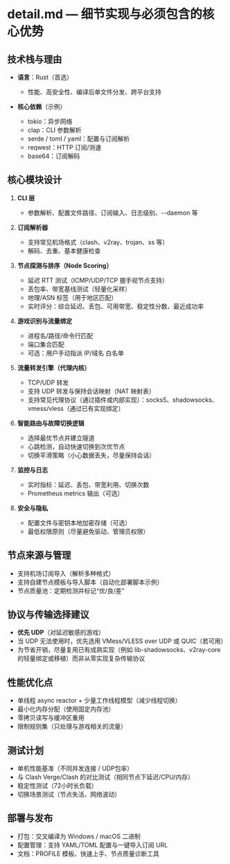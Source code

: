 
# detail.md — 细节实现与必须包含的核心优势

## 技术栈与理由

* **语言**：Rust（首选）

  * 性能、高安全性、编译后单文件分发、跨平台支持
* **核心依赖**（示例）

  * tokio：异步网络
  * clap：CLI 参数解析
  * serde / toml / yaml：配置与订阅解析
  * reqwest：HTTP 订阅/测速
  * base64：订阅解码

## 核心模块设计

1. **CLI 层**

   * 参数解析、配置文件路径、订阅输入、日志级别、--daemon 等
2. **订阅解析器**

   * 支持常见机场格式（clash、v2ray、trojan、ss 等）
   * 解码、去重、基本健康检查
3. **节点探测与排序（Node Scoring）**

   * 延迟 RTT 测试（ICMP/UDP/TCP 握手视节点支持）
   * 丢包率、带宽基线测试（轻量化采样）
   * 地理/ASN 标签（用于地区匹配）
   * 实时评分：综合延迟、丢包、可用带宽、稳定性分数、最近成功率
4. **游戏识别与流量绑定**

   * 进程名/路径/命令行匹配
   * 端口集合匹配
   * 可选：用户手动指派 IP/域名 白名单
5. **流量转发引擎（代理内核）**

   * TCP/UDP 转发
   * 支持 UDP 转发与保持会话映射（NAT 映射表）
   * 支持常见代理协议（通过插件或内部实现）：socks5、shadowsocks、vmess/vless（通过已有实现绑定）
6. **智能路由与故障切换逻辑**

   * 选择最优节点并建立隧道
   * 心跳检测，自动快速切换到次优节点
   * 切换平滑策略（小心数据丢失，尽量保持会话）
7. **监控与日志**

   * 实时指标：延迟、丢包、带宽利用、切换次数
   * Prometheus metrics 输出（可选）
8. **安全与隐私**

   * 配置文件与密钥本地加密存储（可选）
   * 最低权限原则（尽量避免驱动、管理员权限）

## 节点来源与管理

* 支持机场订阅导入（解析多种格式）
* 支持自建节点模板与导入脚本（自动化部署脚本示例）
* 节点质量池：定期检测并标记“优/良/差”

## 协议与传输选择建议

* **优先 UDP**（对延迟敏感的游戏）
* 当 UDP 无法使用时，优先选用 VMess/VLESS over UDP 或 QUIC（若可用）
* 为节省开销，尽量复用已有成熟实现（例如 lib-shadowsocks、v2ray-core 的轻量绑定或移植）而非从零实现复杂传输协议

## 性能优化点

* 单线程 async reactor + 少量工作线程模型（减少线程切换）
* 最小化内存分配（使用固定内存池）
* 零拷贝读写与缓冲区重用
* 限制规则集（只处理与游戏相关的流量）

## 测试计划

* 单机性能基准（不同并发连接 / UDP包率）
* 与 Clash Verge/Clash 的对比测试（相同节点下延迟/CPU/内存）
* 稳定性测试（72小时长负载）
* 切换场景测试（节点失活、网络波动）

## 部署与发布

* 打包：交叉编译为 Windows / macOS 二进制
* 配置管理：支持 YAML/TOML 配置与一键导入订阅 URL
* 文档：PROFILE 模板、快速上手、节点质量诊断工具

